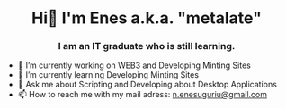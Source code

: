 ### <h1 align = center>Hi👋 I'm Enes a.k.a. "metalate"</h1>
### <h3 align = center>I am an IT graduate who is still learning.</h3>



- 🔭 I’m currently working on WEB3 and Developing Minting Sites
- 🌱 I’m currently learning Developing Minting Sites
- 💬 Ask me about Scripting and Developing about Desktop Applications
- 📫 How to reach me with my mail adress: n.enesuguriu@gmail.com
<!-- - 👯 I’m looking to collaborate on ...
- 🤔 I’m looking for help with ... -->
<!-- - 😄 Pronouns: ...
- ⚡ Fun fact: ...
-->
